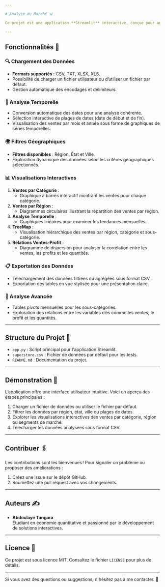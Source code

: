 ```yaml
---

# Analyse du Marché 📊

Ce projet est une application **Streamlit** interactive, conçue pour analyser et visualiser des données de vente. L'objectif est de fournir une interface intuitive permettant aux analystes et décideurs d'explorer des données et de générer des insights rapidement grâce à des visualisations dynamiques.

---
```


## Fonctionnalités 🚀

### 🔍 Chargement des Données
- **Formats supportés** : CSV, TXT, XLSX, XLS.
- Possibilité de charger un fichier utilisateur ou d’utiliser un fichier par défaut.
- Gestion automatique des encodages et délimiteurs.

### 📅 Analyse Temporelle
- Conversion automatique des dates pour une analyse cohérente.
- Sélection interactive de plages de dates (date de début et de fin).
- Visualisation des ventes par mois et année sous forme de graphiques de séries temporelles.

### 🌍 Filtres Géographiques
- **Filtres disponibles** : Région, État et Ville.
- Exploration dynamique des données selon les critères géographiques sélectionnés.

### 📊 Visualisations Interactives
1. **Ventes par Catégorie** :
   - Graphique à barres interactif montrant les ventes pour chaque catégorie.
2. **Ventes par Région** :
   - Diagrammes circulaires illustrant la répartition des ventes par région.
3. **Analyse Temporelle** :
   - Graphiques linéaires pour examiner les tendances mensuelles.
4. **TreeMap** :
   - Visualisation hiérarchique des ventes par région, catégorie et sous-catégorie.
5. **Relations Ventes-Profit** :
   - Diagramme de dispersion pour analyser la corrélation entre les ventes, les profits et les quantités.

### 📋 Exportation des Données
- Téléchargement des données filtrées ou agrégées sous format CSV.
- Exportation des tables en vue stylisée pour une présentation claire.

### 🔢 Analyse Avancée
- Tables pivots mensuelles pour les sous-catégories.
- Exploration des relations entre les variables clés comme les ventes, le profit et les quantités.

---

## Structure du Projet 📂

- `app.py` : Script principal pour l'application Streamlit.
- `superstore.csv` : Fichier de données par défaut pour les tests.
- `README.md` : Documentation du projet.

---

## Démonstration 🎥

L’application offre une interface utilisateur intuitive. Voici un aperçu des étapes principales :
1. Charger un fichier de données ou utiliser le fichier par défaut.
2. Filtrer les données par région, état, ville ou plages de dates.
3. Explorer les visualisations interactives des ventes par catégorie, région ou segments de marché.
4. Télécharger les données analysées sous format CSV.

---

## Contribuer 🖇️

Les contributions sont les bienvenues ! Pour signaler un problème ou proposer des améliorations :
1. Créez une issue sur le dépôt GitHub.
2. Soumettez une pull request avec vos changements.

---

## Auteurs ✍️

- **Abdoulaye Tangara**  
  Étudiant en économie quantitative et passionné par le développement de solutions interactives.

---

## Licence 📜

Ce projet est sous licence MIT. Consultez le fichier `LICENSE` pour plus de détails.

---

Si vous avez des questions ou suggestions, n'hésitez pas à me contacter. 🚀
